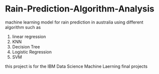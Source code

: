 # Rain-Prediction-Algorithm-Analysis

machine learning model for rain prediction in australia using different algorithm such as
1. linear regression
2. KNN
3. Decision Tree
4. Logistic Regression
5. SVM

this project is for the IBM Data Science Machine Laerning final projects
